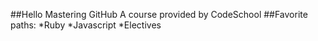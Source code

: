 ##Hello Mastering GitHub
A course provided by CodeSchool
##Favorite paths:
*Ruby
*Javascript
*Electives